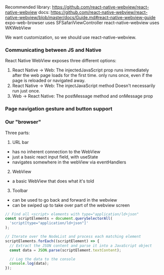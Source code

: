 Recommended library: https://github.com/react-native-webview/react-native-webview
docs: https://github.com/react-native-webview/react-native-webview/blob/master/docs/Guide.md#react-native-webview-guide
expo-web-browser uses SFSafariViewController
react-native-webview uses WKWebView

We want customization, so we should use react-native-webview.

### Communicating between JS and Native

React Native WebView exposes three different options:

1. React Native -> Web: The injectedJavaScript prop
   runs immediately after the web page loads for the first time. only runs once, even if the page is reloaded or navigated away.
2. React Native -> Web: The injectJavaScript method
   Doesn't necessarily run just once.
3. Web -> React Native: The postMessage method and onMessage prop

### Page navigation gesture and button support

### Our "browser"

Three parts:

1. URL bar

- has no inherent connection to the WebView
- just a basic react input field, with useState
- navigates somewhere in the webView via eventHandlers

2. WebView

- a basic WebView that does what it's told

3. Toolbar

- can be used to go back and forward in the webview
- can be swiped up to take over part of the webview screen

```js
// Find all <script> elements with type="application/ld+json"
const scriptElements = document.querySelectorAll(
  'script[type="application/ld+json"]'
);

// Iterate over the NodeList and process each matching element
scriptElements.forEach((scriptElement) => {
  // Extract the JSON content and parse it into a JavaScript object
  const data = JSON.parse(scriptElement.textContent);

  // Log the data to the console
  console.log(data);
});
```
